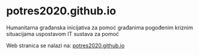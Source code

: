 # potres2020.github.io
Humanitarna građanska inicijativa za pomoć građanima pogođenim kriznim situacijama uspostavom IT sustava za pomoć

Web stranica se nalazi na: [potres2020.github.io](https://potres2020.github.io)
